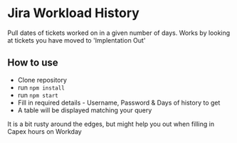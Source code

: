 # Jira Workload History

Pull dates of tickets worked on in a given number of days. Works by looking at tickets you have moved to 'Implentation Out'

## How to use

- Clone repository
- run `npm install`
- run `npm start`
- Fill in required details - Username, Password & Days of history to get
- A table will be displayed matching your query

It is a bit rusty around the edges, but might help you out when filling in Capex hours on Workday